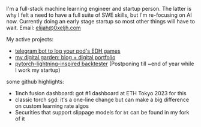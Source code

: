 I'm a full-stack machine learning engineer and startup person. The latter is why I felt a need to have a full suite of SWE skills, but I'm re-focusing on AI now.
Currently doing an early stage startup so most other things will have to wait. Email: elijah@0xeljh.com

My active projects:
- [telegram bot to log your pod's EDH games](https://github.com/0xEljh/edh-telegram-bot)
- [my digital garden: blog + digital portfolio](https://0xeljh.com/)
- [pytorch-lightning-inspired backtester](https://github.com/0xEljh/backsim) (Postponing till ~end of year while I work my startup)

some github highlights:
- 1inch fusion dashboard: got #1 dashboard at ETH Tokyo 2023 for this
- classic torch sgd: it's a one-line change but can make a big difference on custom learning rate algos
- Securities that support slippage models for `bt` can be found in my fork of it

<!--
**0xEljh/0xeljh** is a ✨ _special_ ✨ repository because its `README.md` (this file) appears on your GitHub profile.

Here are some ideas to get you started:

- 🔭 I’m currently working on ...
- 🌱 I’m currently learning ...
- 👯 I’m looking to collaborate on ...
- 🤔 I’m looking for help with ...
- 💬 Ask me about ...
- 📫 How to reach me: ...
- 😄 Pronouns: ...
- ⚡ Fun fact: ...
-->
